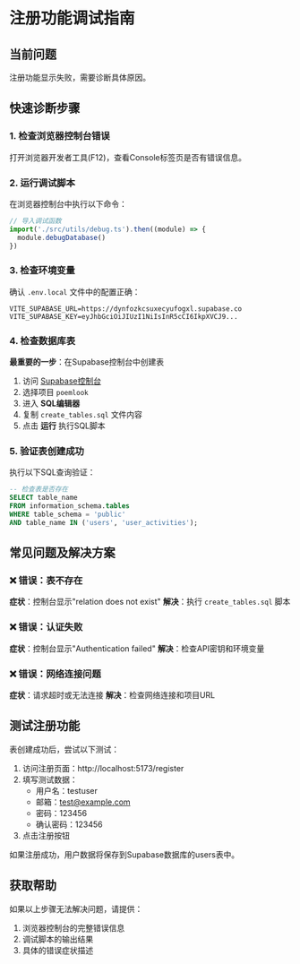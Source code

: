 # 注册功能调试指南

## 当前问题

注册功能显示失败，需要诊断具体原因。

## 快速诊断步骤

### 1. 检查浏览器控制台错误

打开浏览器开发者工具(F12)，查看Console标签页是否有错误信息。

### 2. 运行调试脚本

在浏览器控制台中执行以下命令：

```javascript
// 导入调试函数
import('./src/utils/debug.ts').then((module) => {
  module.debugDatabase()
})
```

### 3. 检查环境变量

确认 `.env.local` 文件中的配置正确：

```
VITE_SUPABASE_URL=https://dynfozkcsuxecyufogxl.supabase.co
VITE_SUPABASE_KEY=eyJhbGciOiJIUzI1NiIsInR5cCI6IkpXVCJ9...
```

### 4. 检查数据库表

**最重要的一步**：在Supabase控制台中创建表

1. 访问 [Supabase控制台](https://supabase.com/dashboard)
2. 选择项目 `poemlook`
3. 进入 **SQL编辑器**
4. 复制 `create_tables.sql` 文件内容
5. 点击 **运行** 执行SQL脚本

### 5. 验证表创建成功

执行以下SQL查询验证：

```sql
-- 检查表是否存在
SELECT table_name
FROM information_schema.tables
WHERE table_schema = 'public'
AND table_name IN ('users', 'user_activities');
```

## 常见问题及解决方案

### ❌ 错误：表不存在

**症状**：控制台显示"relation does not exist"
**解决**：执行 `create_tables.sql` 脚本

### ❌ 错误：认证失败

**症状**：控制台显示"Authentication failed"
**解决**：检查API密钥和环境变量

### ❌ 错误：网络连接问题

**症状**：请求超时或无法连接
**解决**：检查网络连接和项目URL

## 测试注册功能

表创建成功后，尝试以下测试：

1. 访问注册页面：http://localhost:5173/register
2. 填写测试数据：
   - 用户名：testuser
   - 邮箱：test@example.com
   - 密码：123456
   - 确认密码：123456
3. 点击注册按钮

如果注册成功，用户数据将保存到Supabase数据库的users表中。

## 获取帮助

如果以上步骤无法解决问题，请提供：

1. 浏览器控制台的完整错误信息
2. 调试脚本的输出结果
3. 具体的错误症状描述
